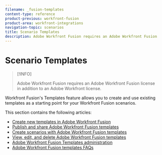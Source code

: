 ```yaml
---
filename: _fusion-templates
content-type: reference
product-previous: workfront-fusion
product-area: workfront-integrations
navigation-topic: scenarios
title: Scenario Templates
description: Adobe Workfront Fusion requires an Adobe Workfront Fusion license in addition to an Adobe Workfront license.
---
```


# Scenario Templates

>[!INFO]
>
>Adobe Workfront Fusion requires an Adobe Workfront Fusion license in addition to an Adobe Workfront license.

Workfront Fusion's Templates feature allows you to create and use existing templates as a starting point for your Workfront Fusion scenarios.

This section contains the following articles:

* [Create new templates in Adobe Workfront Fusion](../../../workfront-fusion/scenarios/templates/create-new-fusion-templates.md) 
* [Publish and share Adobe Workfront Fusion templates](../../../workfront-fusion/scenarios/templates/publish-and-share-fusion-templates.md) 
* [Create scenarios with Adobe Workfront Fusion templates](../../../workfront-fusion/scenarios/templates/create-scenarios-with-fusion-templates.md) 
* [View, edit, and delete Adobe Workfront Fusion templates](../../../workfront-fusion/scenarios/templates/view-edit-and-delete-fusion-templates.md) 
* [Adobe Workfront Fusion Templates administration](../../../workfront-fusion/scenarios/templates/fusion-templates-adminstration.md) 
* [Adobe Workfront Fusion templates FAQs](../../../workfront-fusion/scenarios/templates/fusion-templates-faqs.md)

